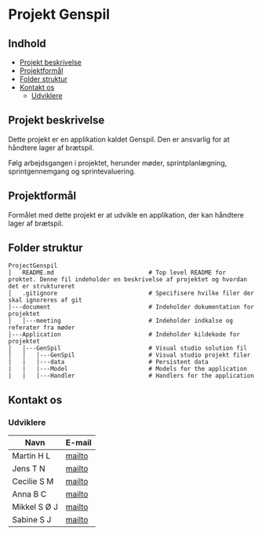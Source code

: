 ﻿# Projekt Genspil


## Indhold

- [Projekt beskrivelse](#projekt-beskrivelse)
- [Projektformål](#projektformål)
- [Folder struktur](#folder-struktur)
- [Kontakt os](#kontakt-os)
  - [Udviklere](#udviklere)

## Projekt beskrivelse

Dette projekt er en applikation kaldet Genspil. Den er ansvarlig for at håndtere lager af brætspil.

Følg arbejdsgangen i projektet, herunder møder, sprintplanlægning, sprintgennemgang og sprintevaluering.

## Projektformål

Formålet med dette projekt er at udvikle en applikation, der kan håndtere lager af brætspil.

## Folder struktur
```
ProjectGenspil
│   README.md                           # Top level README for proktet. Denne fil indeholder en beskrivelse af projektet og hvordan det er struktureret
│   .gitignore                          # Specifisere hvilke filer der skal ignoreres af git
│---document                            # Indeholder dokumentation for projektet
│   │---meeting                         # Indeholder indkalse og referater fra møder
│---Application                         # Indeholder kildekode for projektet
│   │---GenSpil                         # Visual studio solution fil
│   │   │---GenSpil                     # Visual studio projekt filer
|   |   |---data                        # Persistent data
|   |   |---Model                       # Models for the application
|   |   |---Handler                     # Handlers for the application
```

## Kontakt os

### Udviklere

| Navn          | E-mail            |
|---------------|-------------------|
| Martin H L    | [mailto](mailto:mhli71391@edu.ucl.dk) |
| Jens T N      | [mailto](mailto:jtni71354@edu.ucl.dk) |
| Cecilie S M   | [mailto](mailto:csmo71359@edu.ucl.dk) |
| Anna B C      | [mailto](mailto:abco71356@edu.ucl.dk) |
| Mikkel S Ø J  | [mailto](mailto:msoj71393@edu.ucl.dk) |
| Sabine S J    | [mailto](mailto:ssje71367@edu.ucl.dk) |


